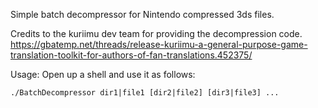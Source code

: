 Simple batch decompressor for Nintendo compressed 3ds files.

Credits to the kuriimu dev team for providing the decompression code.
https://gbatemp.net/threads/release-kuriimu-a-general-purpose-game-translation-toolkit-for-authors-of-fan-translations.452375/

Usage:
Open up a shell and use it as follows:

```./BatchDecompressor dir1|file1 [dir2|file2] [dir3|file3] ...```
